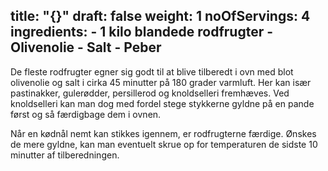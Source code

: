 title: "{}"
draft: false
weight: 1
noOfServings: 4
ingredients:
	- 1 kilo blandede rodfrugter
	- Olivenolie
	- Salt
	- Peber
---

De fleste rodfrugter egner sig godt til at blive tilberedt i ovn med
blot olivenolie og salt i cirka 45 minutter på 180 grader varmluft. Her
kan især pastinakker, gulerødder, persillerod og knoldselleri fremhæves.
Ved knoldselleri kan man dog med fordel stege stykkerne gyldne på en
pande først og så færdigbage dem i ovnen.

Når en kødnål nemt kan stikkes igennem, er rodfrugterne færdige. Ønskes
de mere gyldne, kan man eventuelt skrue op for temperaturen de sidste 10
minutter af tilberedningen.


